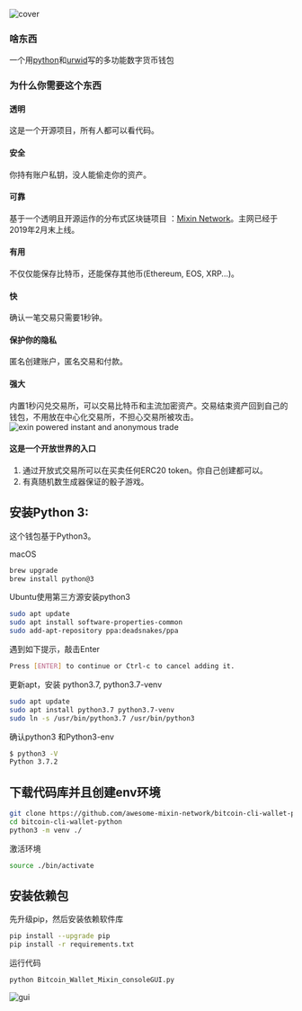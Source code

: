 ![cover](https://github.com/wenewzhang/mixin_labs-python-bot/raw/master/Bitcoin_python.jpg)
### 啥东西
一个用[python](https://www.python.org)和[urwid](http://urwid.org)写的多功能数字货币钱包
### 为什么你需要这个东西

#### 透明
这是一个开源项目，所有人都可以看代码。
#### 安全
你持有账户私钥，没人能偷走你的资产。
#### 可靠
基于一个透明且开源运作的分布式区块链项目 ：[Mixin Network](https://github.com/awesome-mixin-network/index_of_Mixin_Network_resource)。主网已经于2019年2月末上线。
#### 有用
不仅仅能保存比特币，还能保存其他币(Ethereum, EOS, XRP...)。
#### 快
确认一笔交易只需要1秒钟。
#### 保护你的隐私
匿名创建账户，匿名交易和付款。
#### 强大
内置1秒闪兑交易所，可以交易比特币和主流加密资产。交易结束资产回到自己的钱包，不用放在中心化交易所，不担心交易所被攻击。 
![exin powered instant and anonymous trade](https://github.com/myrual/bitcoin-cli-wallet-python/raw/master/screen_trade_exin.png)
#### 这是一个开放世界的入口
1. 通过开放式交易所可以在买卖任何ERC20 token。你自己创建都可以。
2. 有真随机数生成器保证的骰子游戏。


## 安装Python 3:
这个钱包基于Python3。

macOS
```bash
brew upgrade
brew install python@3
```

Ubuntu使用第三方源安装python3
```bash
sudo apt update
sudo apt install software-properties-common
sudo add-apt-repository ppa:deadsnakes/ppa
```

遇到如下提示，敲击Enter
```bash
Press [ENTER] to continue or Ctrl-c to cancel adding it.
```
更新apt，安装 python3.7, python3.7-venv
```bash
sudo apt update
sudo apt install python3.7 python3.7-venv
sudo ln -s /usr/bin/python3.7 /usr/bin/python3
```

确认python3 和Python3-env
```bash
$ python3 -V
Python 3.7.2
```

## 下载代码库并且创建env环境

```bash
git clone https://github.com/awesome-mixin-network/bitcoin-cli-wallet-python.git
cd bitcoin-cli-wallet-python
python3 -m venv ./
```

激活环境
```bash
source ./bin/activate
```

## 安装依赖包

先升级pip，然后安装依赖软件库
```bash
pip install --upgrade pip
pip install -r requirements.txt
```

运行代码
```bash
python Bitcoin_Wallet_Mixin_consoleGUI.py
```
![gui](https://github.com/myrual/bitcoin-cli-wallet-python/raw/master/screen_wallet_open.png)
